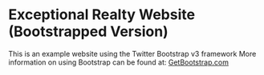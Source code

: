 # Exceptional Realty Website (Bootstrapped Version)

This is an example website using the Twitter Bootstrap v3 framework
More information on using Bootstrap can be found at:
[GetBootstrap.com](http://getbootstrap.com)
